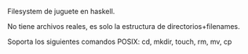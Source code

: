 Filesystem de juguete en haskell.

No tiene archivos reales, es solo la estructura de directorios+filenames.

Soporta los siguientes comandos POSIX: cd, mkdir, touch, rm, mv, cp
